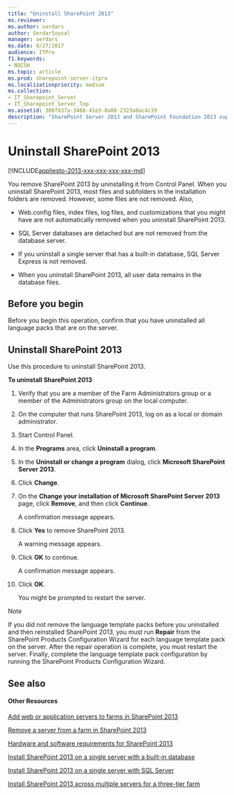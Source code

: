 ```yaml
---
title: "Uninstall SharePoint 2013"
ms.reviewer: 
ms.author: serdars
author: SerdarSoysal
manager: serdars
ms.date: 9/27/2017
audience: ITPro
f1.keywords:
- NOCSH
ms.topic: article
ms.prod: sharepoint-server-itpro
ms.localizationpriority: medium
ms.collection:
- IT_Sharepoint_Server
- IT_Sharepoint_Server_Top
ms.assetid: 306f837a-3468-41e3-8a08-2323a8ac4c39
description: "SharePoint Server 2013 and SharePoint Foundation 2013 support a limited set of methods to uninstall."
---
```


# Uninstall SharePoint 2013

[!INCLUDE[appliesto-2013-xxx-xxx-xxx-xxx-md](../includes/appliesto-2013-xxx-xxx-xxx-xxx-md.md)] 
  
You remove SharePoint 2013 by uninstalling it from Control Panel. When you uninstall SharePoint 2013, most files and subfolders in the installation folders are removed. However, some files are not removed. Also, 
  
- Web.config files, index files, log files, and customizations that you might have are not automatically removed when you uninstall SharePoint 2013.
    
- SQL Server databases are detached but are not removed from the database server.
    
- If you uninstall a single server that has a built-in database, SQL Server Express is not removed.
    
- When you uninstall SharePoint 2013, all user data remains in the database files.
    
## Before you begin
<a name="begin"> </a>

Before you begin this operation, confirm that you have uninstalled all language packs that are on the server.
  
## Uninstall SharePoint 2013
<a name="begin"> </a>

Use this procedure to uninstall SharePoint 2013.
  
 **To uninstall SharePoint 2013**
  
1. Verify that you are a member of the Farm Administrators group or a member of the Administrators group on the local computer.
    
2. On the computer that runs SharePoint 2013, log on as a local or domain administrator.
    
3. Start Control Panel.
    
4. In the **Programs** area, click **Uninstall a program**.
    
5. In the **Uninstall or change a program** dialog, click **Microsoft SharePoint Server 2013**.
    
6. Click **Change**.
    
7. On the **Change your installation of Microsoft SharePoint Server 2013** page, click **Remove**, and then click **Continue**.
    
    A confirmation message appears.
    
8. Click **Yes** to remove SharePoint 2013. 
    
    A warning message appears.
    
9. Click **OK** to continue. 
    
    A confirmation message appears.
    
10. Click **OK**.
    
    You might be prompted to restart the server.
    
> [!NOTE]
> If you did not remove the language template packs before you uninstalled and then reinstalled SharePoint 2013, you must run **Repair** from the SharePoint Products Configuration Wizard for each language template pack on the server. After the repair operation is complete, you must restart the server. Finally, complete the language template pack configuration by running the SharePoint Products Configuration Wizard. 
  
## See also
<a name="begin"> </a>

#### Other Resources

[Add web or application servers to farms in SharePoint 2013](../install/add-web-or-application-server-to-the-farm.md)
  
[Remove a server from a farm in SharePoint 2013](remove-a-server-from-a-farm-in-sharepoint-2013.md)
  
[Hardware and software requirements for SharePoint 2013](../install/hardware-software-requirements-2013.md)
  
[Install SharePoint 2013 on a single server with a built-in database](../install/single-server-with-a-built-in-database.md)
  
[Install SharePoint 2013 on a single server with SQL Server](../install/single-server-with-sql-server.md)
  
[Install SharePoint 2013 across multiple servers for a three-tier farm](../install/multiple-servers-for-a-three-tier-farm.md)

